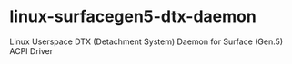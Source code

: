 # linux-surfacegen5-dtx-daemon
Linux Userspace DTX (Detachment System) Daemon for Surface (Gen.5) ACPI Driver
